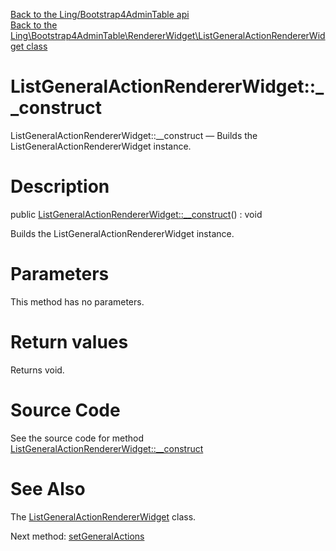 [Back to the Ling/Bootstrap4AdminTable api](https://github.com/lingtalfi/Bootstrap4AdminTable/blob/master/doc/api/Ling/Bootstrap4AdminTable.md)<br>
[Back to the Ling\Bootstrap4AdminTable\RendererWidget\ListGeneralActionRendererWidget class](https://github.com/lingtalfi/Bootstrap4AdminTable/blob/master/doc/api/Ling/Bootstrap4AdminTable/RendererWidget/ListGeneralActionRendererWidget.md)


ListGeneralActionRendererWidget::__construct
================



ListGeneralActionRendererWidget::__construct — Builds the ListGeneralActionRendererWidget instance.




Description
================


public [ListGeneralActionRendererWidget::__construct](https://github.com/lingtalfi/Bootstrap4AdminTable/blob/master/doc/api/Ling/Bootstrap4AdminTable/RendererWidget/ListGeneralActionRendererWidget/__construct.md)() : void




Builds the ListGeneralActionRendererWidget instance.




Parameters
================

This method has no parameters.


Return values
================

Returns void.








Source Code
===========
See the source code for method [ListGeneralActionRendererWidget::__construct](https://github.com/lingtalfi/Bootstrap4AdminTable/blob/master/RendererWidget/ListGeneralActionRendererWidget.php#L27-L31)


See Also
================

The [ListGeneralActionRendererWidget](https://github.com/lingtalfi/Bootstrap4AdminTable/blob/master/doc/api/Ling/Bootstrap4AdminTable/RendererWidget/ListGeneralActionRendererWidget.md) class.

Next method: [setGeneralActions](https://github.com/lingtalfi/Bootstrap4AdminTable/blob/master/doc/api/Ling/Bootstrap4AdminTable/RendererWidget/ListGeneralActionRendererWidget/setGeneralActions.md)<br>

